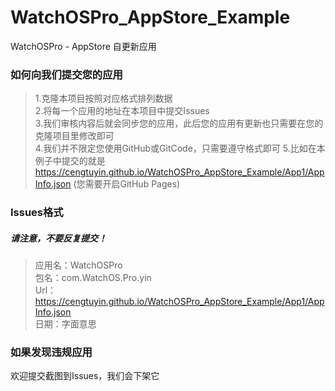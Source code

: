 # WatchOSPro_AppStore_Example
WatchOSPro - AppStore 自更新应用

### 如何向我们提交您的应用
> 1.克隆本项目按照对应格式排列数据<br>
> 2.将每一个应用的地址在本项目中提交Issues<br>
> 3.我们审核内容后就会同步您的应用，此后您的应用有更新也只需要在您的克隆项目里修改即可<br>
> 4.我们并不限定您使用GitHub或GitCode，只需要遵守格式即可
> 5.比如在本例子中提交的就是 https://cengtuyin.github.io/WatchOSPro_AppStore_Example/App1/AppInfo.json (您需要开启GitHub Pages)

### Issues格式
##### 请注意，不要反复提交！
> 应用名：WatchOSPro<br>
> 包名：com.WatchOS.Pro.yin<br>
> Url：https://cengtuyin.github.io/WatchOSPro_AppStore_Example/App1/AppInfo.json<br>
> 日期：字面意思

### 如果发现违规应用
欢迎提交截图到Issues，我们会下架它
